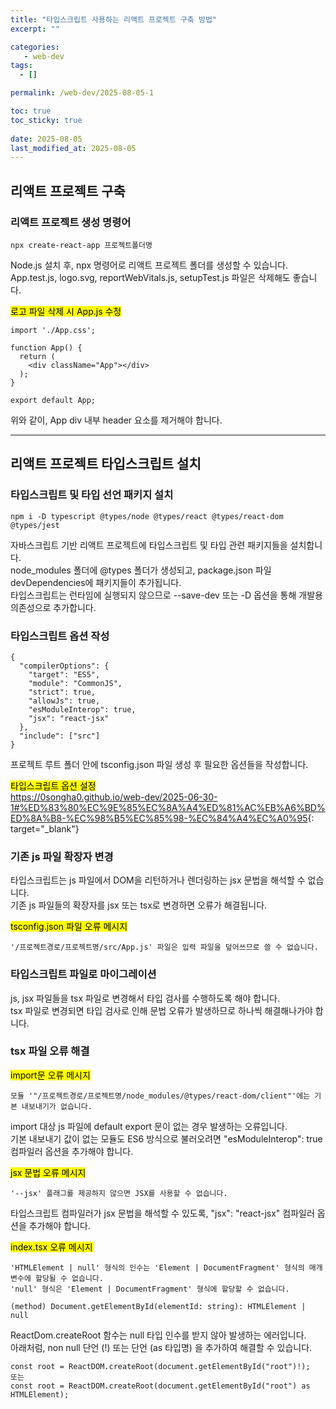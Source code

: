 ```yaml
---
title: "타입스크립트 사용하는 리액트 프로젝트 구축 방법"
excerpt: ""

categories:
   - web-dev
tags:
  - []

permalink: /web-dev/2025-08-05-1

toc: true
toc_sticky: true
 
date: 2025-08-05
last_modified_at: 2025-08-05
---
```


## 리액트 프로젝트 구축

### 리액트 프로젝트 생성 명령어
```
npx create-react-app 프로젝트폴더명
```
Node.js 설치 후, npx 명령어로 리액트 프로젝트 폴더를 생성할 수 있습니다.  
App.test.js, logo.svg, reportWebVitals.js, setupTest.js 파일은 삭제해도 좋습니다.

<mark>로고 파일 삭제 시 App.js 수정</mark>
```
import './App.css';

function App() {
  return (
    <div className="App"></div>
  );
}

export default App;
```
위와 같이, App div 내부 header 요소를 제거해야 합니다.

---

## 리액트 프로젝트 타입스크립트 설치

### 타입스크립트 및 타입 선언 패키지 설치
```
npm i -D typescript @types/node @types/react @types/react-dom @types/jest
```
자바스크립트 기반 리액트 프로젝트에 타입스크립트 및 타입 관련 패키지들을 설치합니다.  
node_modules 폴더에 @types 폴더가 생성되고, package.json 파일 devDependencies에 패키지들이 추가됩니다.  
타입스크립트는 런타임에 실행되지 않으므로 --save-dev 또는 -D 옵션을 통해 개발용 의존성으로 추가합니다.

### 타입스크립트 옵션 작성
```
{
  "compilerOptions": {
    "target": "ES5",
    "module": "CommonJS",
    "strict": true,
    "allowJs": true,
    "esModuleInterop": true,
    "jsx": "react-jsx"
  },
  "include": ["src"]
}
```
프로젝트 루트 폴더 안에 tsconfig.json 파일 생성 후 필요한 옵션들을 작성합니다.

<mark>타입스크립트 옵션 설정</mark>  
<https://0songha0.github.io/web-dev/2025-06-30-1#%ED%83%80%EC%9E%85%EC%8A%A4%ED%81%AC%EB%A6%BD%ED%8A%B8-%EC%98%B5%EC%85%98-%EC%84%A4%EC%A0%95>{: target="_blank"}

### 기존 js 파일 확장자 변경
타입스크립트는 js 파일에서 DOM을 리턴하거나 렌더링하는 jsx 문법을 해석할 수 없습니다.  
기존 js 파일들의 확장자를 jsx 또는 tsx로 변경하면 오류가 해결됩니다.

<mark>tsconfig.json 파일 오류 메시지</mark>
```
'/프로젝트경로/프로젝트명/src/App.js' 파일은 입력 파일을 덮어쓰므로 쓸 수 없습니다.
```

### 타입스크립트 파일로 마이그레이션
js, jsx 파일들을 tsx 파일로 변경해서 타입 검사를 수행하도록 해야 합니다.  
tsx 파일로 변경되면 타입 검사로 인해 문법 오류가 발생하므로 하나씩 해결해나가야 합니다.

### tsx 파일 오류 해결
<mark>import문 오류 메시지</mark>
```
모듈 '"/프로젝트경로/프로젝트명/node_modules/@types/react-dom/client"'에는 기본 내보내기가 없습니다.
```
import 대상 js 파일에 default export 문이 없는 경우 발생하는 오류입니다.  
기본 내보내기 값이 없는 모듈도 ES6 방식으로 불러오려면 "esModuleInterop": true 컴파일러 옵션을 추가해야 합니다.

<mark>jsx 문법 오류 메시지</mark>
```
'--jsx' 플래그를 제공하지 않으면 JSX를 사용할 수 없습니다.
```
타입스크립트 컴파일러가 jsx 문법을 해석할 수 있도록, "jsx": "react-jsx" 컴파일러 옵션을 추가해야 합니다.

<mark>index.tsx 오류 메시지</mark>
```
'HTMLElement | null' 형식의 인수는 'Element | DocumentFragment' 형식의 매개 변수에 할당될 수 없습니다.
'null' 형식은 'Element | DocumentFragment' 형식에 할당할 수 없습니다.

(method) Document.getElementById(elementId: string): HTMLElement | null
```
ReactDom.createRoot 함수는 null 타입 인수를 받지 않아 발생하는 에러입니다.  
아래처럼, non null 단언 (!) 또는 단언 (as 타입명) 을 추가하여 해결할 수 있습니다.
```
const root = ReactDOM.createRoot(document.getElementById("root")!);
또는
const root = ReactDOM.createRoot(document.getElementById("root") as HTMLElement);
```


